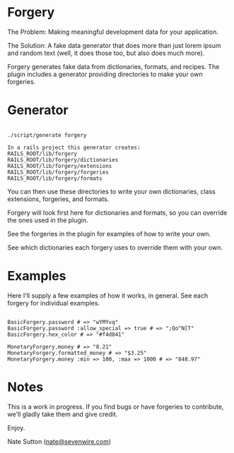 Forgery
=======

The Problem:
Making meaningful development data for your application.

The Solution:
A fake data generator that does more than just lorem ipsum and random text
(well, it does those too, but also does much more).

Forgery generates fake data from dictionaries, formats, and recipes.  The
plugin includes a generator providing directories to make your own forgeries.


Generator
=========

<pre><code>
./script/generate forgery

In a rails project this generator creates:
RAILS_ROOT/lib/forgery
RAILS_ROOT/lib/forgery/dictionaries
RAILS_ROOT/lib/forgery/extensions
RAILS_ROOT/lib/forgery/forgeries
RAILS_ROOT/lib/forgery/formats
</code></pre>

You can then use these directories to write your own dictionaries, class
extensions, forgeries, and formats.

Forgery will look first here for dictionaries and formats, so you can override
the ones used in the plugin.

See the forgeries in the plugin for examples of how to write your own.

See which dictionaries each forgery uses to override them with your own.


Examples
========

Here I'll supply a few examples of how it works, in general.  See each forgery
for individual examples.

<pre><code>
BasicForgery.password # => "wYMYvq"
BasicForgery.password :allow_special => true # => ";Qo^N[T"
BasicForgery.hex_color # => "#f4d841"

MonetaryForgery.money # => "8.21"
MonetaryForgery.formatted_money # => "$3.25"
MonetaryForgery.money :min => 100, :max => 1000 # => "848.97"
</code></pre>

Notes
=====

This is a work in progress.  If you find bugs or have forgeries to contribute,
we'll gladly take them and give credit.

Enjoy.

Nate Sutton (nate@sevenwire.com)